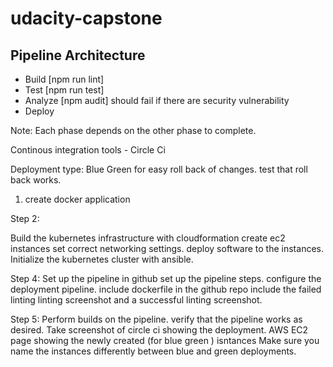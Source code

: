 # udacity-capstone

<!-- https://storck.io/posts/deploying-aws-cloudformation-templates-from-circleci/
https://www.automat-it.com/post/how-to-deploy-helm-charts-to-an-eks-cluster-through-aws-cloudformation
https://medium.com/@douglasaugus.to/working-with-multiple-environments-in-google-cloud-build-c642ace9ee6
 -->

## Pipeline Architecture

- Build [npm run lint]
- Test [npm run test]
- Analyze [npm audit] should fail if there are security vulnerability
- Deploy

Note: Each phase depends on the other phase to complete.

Continous integration tools - Circle Ci

Deployment type: Blue Green for easy roll back of changes. test that roll back works.

1. create docker application

Step 2:

Build the kubernetes infrastructure with cloudformation
create ec2 instances
set correct networking settings.
deploy software to the instances.
Initialize the kubernetes cluster with ansible.

Step 4:
Set up the pipeline in github
set up the pipeline steps.
configure the deployment pipeline.
include dockerfile in the github repo
include the failed linting linting screenshot and a successful linting screenshot.

Step 5:
Perform builds on the pipeline.
verify that the pipeline works as desired.
Take screenshot of circle ci showing the deployment.
AWS EC2 page showing the newly created (for blue green ) isntances
Make sure you name the instances differently between blue and green deployments.
